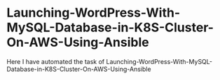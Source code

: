 # Launching-WordPress-With-MySQL-Database-in-K8S-Cluster-On-AWS-Using-Ansible

Here I have automated the task of Launching-WordPress-With-MySQL-Database-in-K8S-Cluster-On-AWS-Using-Ansible

